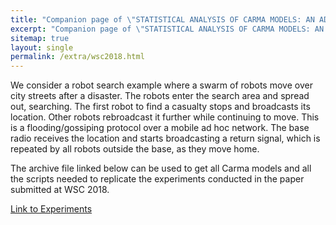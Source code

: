 ```yaml
---
title: "Companion page of \"STATISTICAL ANALYSIS OF CARMA MODELS: AN ADVANCED TUTORIAL\""
excerpt: "Companion page of \"STATISTICAL ANALYSIS OF CARMA MODELS: AN ADVANCED TUTORIAL\""
sitemap: true
layout: single
permalink: /extra/wsc2018.html
---
```


We consider a robot search example where a swarm of robots move over city streets after a disaster. The robots enter the search area and spread out, searching. The first robot to find a casualty stops and broadcasts its location. Other robots rebroadcast it further while continuing to move. This is a flooding/gossiping protocol over a mobile ad hoc network. The base radio receives the location and starts broadcasting a return signal, which is repeated by all robots outside the base, as they move home.

The archive file linked below can be used to get all Carma models and all the scripts needed to replicate the experiments conducted in the paper submitted at WSC 2018.

[Link to Experiments](https://drive.google.com/file/d/1-JM_DWyglEt1pH8vioSC06KWIn48qhtI/view?usp=sharing)

